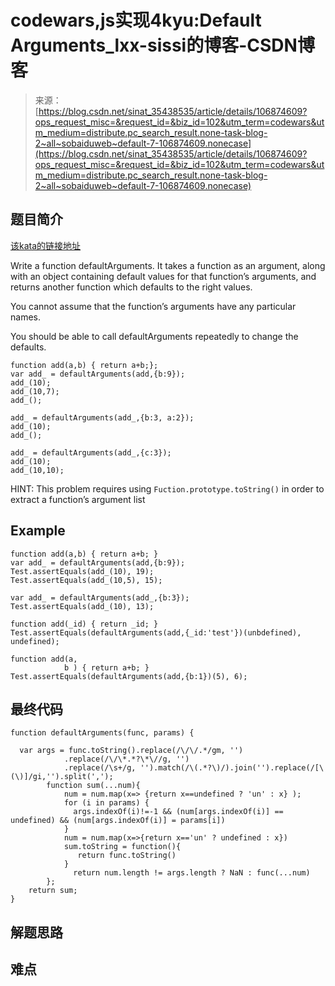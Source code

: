 <!--yml
category: codewars
date: 2022-08-13 11:51:14
-->

# codewars,js实现4kyu:Default Arguments_lxx-sissi的博客-CSDN博客

> 来源：[https://blog.csdn.net/sinat_35438535/article/details/106874609?ops_request_misc=&request_id=&biz_id=102&utm_term=codewars&utm_medium=distribute.pc_search_result.none-task-blog-2~all~sobaiduweb~default-7-106874609.nonecase](https://blog.csdn.net/sinat_35438535/article/details/106874609?ops_request_misc=&request_id=&biz_id=102&utm_term=codewars&utm_medium=distribute.pc_search_result.none-task-blog-2~all~sobaiduweb~default-7-106874609.nonecase)

## 题目简介

[该kata的链接地址](https://www.codewars.com/kata/52605419be184942d400003d/train/javascript)

Write a function defaultArguments. It takes a function as an argument, along with an object containing default values for that function’s arguments, and returns another function which defaults to the right values.

You cannot assume that the function’s arguments have any particular names.

You should be able to call defaultArguments repeatedly to change the defaults.

```
function add(a,b) { return a+b;};
var add_ = defaultArguments(add,{b:9});
add_(10); 
add_(10,7); 
add_(); 

add_ = defaultArguments(add_,{b:3, a:2});
add_(10); 
add_(); 

add_ = defaultArguments(add_,{c:3}); 
add_(10); 
add_(10,10); 
```

HINT: This problem requires using `Fuction.prototype.toString()` in order to extract a function’s argument list

## Example

```
function add(a,b) { return a+b; }
var add_ = defaultArguments(add,{b:9});
Test.assertEquals(add_(10), 19);
Test.assertEquals(add_(10,5), 15);

var add_ = defaultArguments(add_,{b:3});
Test.assertEquals(add_(10), 13);

function add(_id) { return _id; }
Test.assertEquals(defaultArguments(add,{_id:'test'})(unbdefined), undefined);

function add(a,
			b ) { return a+b; }
Test.assertEquals(defaultArguments(add,{b:1})(5), 6); 
```

## 最终代码

```
function defaultArguments(func, params) {

  var args = func.toString().replace(/\/\/.*/gm, '')
            .replace(/\/\*.*?\*\//g, '')
            .replace(/\s+/g, '').match(/\(.*?\)/).join('').replace(/[\(\)]/gi,'').split(',');
        function sum(...num){
            num = num.map(x=> {return x==undefined ? 'un' : x} );
            for (i in params) {
              args.indexOf(i)!=-1 && (num[args.indexOf(i)] == undefined) && (num[args.indexOf(i)] = params[i])
            }
            num = num.map(x=>{return x=='un' ? undefined : x})
            sum.toString = function(){
               return func.toString()
            }
              return num.length != args.length ? NaN : func(...num)
        };
    return sum;
} 
```

## 解题思路

## 难点